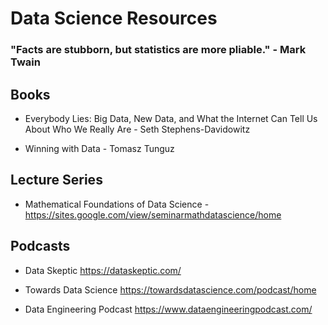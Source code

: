 # Data Science Resources

### "Facts are stubborn, but statistics are more pliable." - Mark Twain

## Books 

* Everybody Lies: Big Data, New Data, and What the Internet Can Tell Us About Who We Really Are - Seth Stephens-Davidowitz

* Winning with Data - Tomasz Tunguz

## Lecture Series

* Mathematical Foundations of Data Science - https://sites.google.com/view/seminarmathdatascience/home


## Podcasts

* Data Skeptic https://dataskeptic.com/

* Towards Data Science https://towardsdatascience.com/podcast/home

* Data Engineering Podcast https://www.dataengineeringpodcast.com/